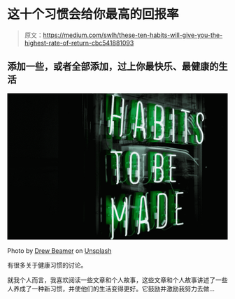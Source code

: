 # 这十个习惯会给你最高的回报率

> 原文：<https://medium.com/swlh/these-ten-habits-will-give-you-the-highest-rate-of-return-cbc541881093>

## 添加一些，或者全部添加，过上你最快乐、最健康的生活

![](img/b19f691fd481b110d8c1e9a9cfb5ad73.png)

Photo by [Drew Beamer](https://unsplash.com/@drew_beamer?utm_source=medium&utm_medium=referral) on [Unsplash](https://unsplash.com?utm_source=medium&utm_medium=referral)

有很多关于健康习惯的讨论。

就我个人而言，我喜欢阅读一些文章和个人故事，这些文章和个人故事讲述了一些人养成了一种新习惯，并使他们的生活变得更好。它鼓励并激励我努力去做…